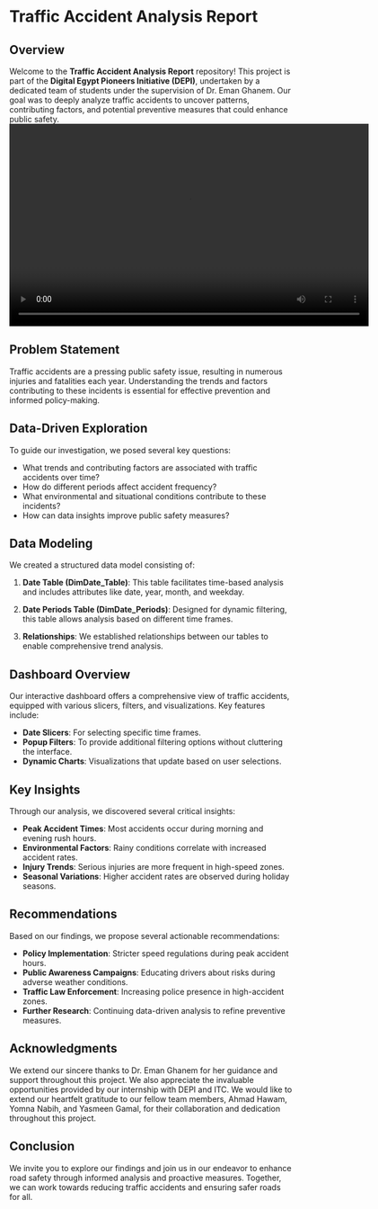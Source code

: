 # Traffic Accident Analysis Report

## Overview

Welcome to the **Traffic Accident Analysis Report** repository! This project is part of the **Digital Egypt Pioneers Initiative (DEPI)**, undertaken by a dedicated team of students under the supervision of Dr. Eman Ghanem. Our goal was to deeply analyze traffic accidents to uncover patterns, contributing factors, and potential preventive measures that could enhance public safety.
<video width="640" height="360" controls>
  <source src="video/Traffic-Demo.mp4" type="video/mp4">
  Your browser does not support the video tag.
</video>
## Problem Statement

Traffic accidents are a pressing public safety issue, resulting in numerous injuries and fatalities each year. Understanding the trends and factors contributing to these incidents is essential for effective prevention and informed policy-making. 

## Data-Driven Exploration

To guide our investigation, we posed several key questions:
- What trends and contributing factors are associated with traffic accidents over time?
- How do different periods affect accident frequency?
- What environmental and situational conditions contribute to these incidents?
- How can data insights improve public safety measures?

## Data Modeling

We created a structured data model consisting of:

1. **Date Table (DimDate_Table)**: This table facilitates time-based analysis and includes attributes like date, year, month, and weekday.
   
2. **Date Periods Table (DimDate_Periods)**: Designed for dynamic filtering, this table allows analysis based on different time frames.

3. **Relationships**: We established relationships between our tables to enable comprehensive trend analysis.

## Dashboard Overview

Our interactive dashboard offers a comprehensive view of traffic accidents, equipped with various slicers, filters, and visualizations. Key features include:

- **Date Slicers**: For selecting specific time frames.
- **Popup Filters**: To provide additional filtering options without cluttering the interface.
- **Dynamic Charts**: Visualizations that update based on user selections.

## Key Insights

Through our analysis, we discovered several critical insights:
- **Peak Accident Times**: Most accidents occur during morning and evening rush hours.
- **Environmental Factors**: Rainy conditions correlate with increased accident rates.
- **Injury Trends**: Serious injuries are more frequent in high-speed zones.
- **Seasonal Variations**: Higher accident rates are observed during holiday seasons.

## Recommendations

Based on our findings, we propose several actionable recommendations:
- **Policy Implementation**: Stricter speed regulations during peak accident hours.
- **Public Awareness Campaigns**: Educating drivers about risks during adverse weather conditions.
- **Traffic Law Enforcement**: Increasing police presence in high-accident zones.
- **Further Research**: Continuing data-driven analysis to refine preventive measures.

## Acknowledgments

We extend our sincere thanks to Dr. Eman Ghanem for her guidance and support throughout this project. We also appreciate the invaluable opportunities provided by our internship with DEPI and ITC.
We would like to extend our heartfelt gratitude to our fellow team members, Ahmad Hawam, Yomna Nabih, and Yasmeen Gamal, for their collaboration and dedication throughout this project.

## Conclusion

We invite you to explore our findings and join us in our endeavor to enhance road safety through informed analysis and proactive measures. Together, we can work towards reducing traffic accidents and ensuring safer roads for all.
